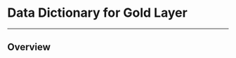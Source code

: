 # **Data Dictionary for Gold Layer**
------------------------------------------------
## **Overview**
